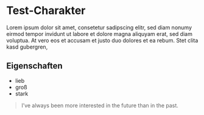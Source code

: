 # Test-Charakter
Lorem ipsum dolor sit amet, consetetur sadipscing elitr, sed diam nonumy eirmod tempor invidunt ut labore et dolore magna aliquyam erat, sed diam voluptua. At vero eos et accusam et justo duo dolores et ea rebum. Stet clita kasd gubergren,
## Eigenschaften
* lieb
* groß
* stark
> I’ve always been more interested
> in the future than in the past.
